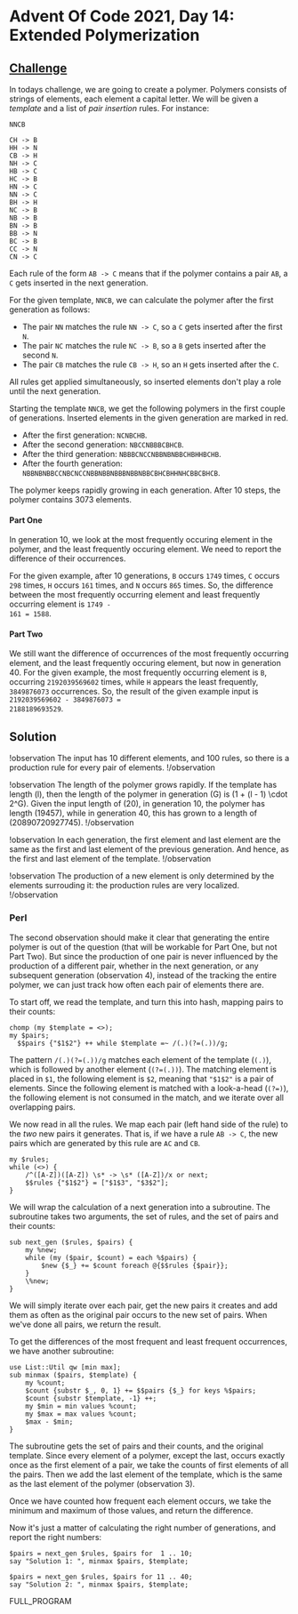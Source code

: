 # Advent Of Code 2021, Day 14: Extended Polymerization

## [Challenge](https://adventofcode.com/2021/day/14)

In todays challenge, we are going to create a polymer. Polymers
consists of strings of elements, each element a capital letter.
We will be
given a *template* and a list of *pair insertion* rules. For
instance:

~~~~
NNCB

CH -> B
HH -> N
CB -> H
NH -> C
HB -> C
HC -> B
HN -> C
NN -> C
BH -> H
NC -> B
NB -> B
BN -> B
BB -> N
BC -> B
CC -> N
CN -> C
~~~~

Each rule of the form `AB -> C` means that if the polymer contains
a pair `AB`, a `C` gets inserted in the next generation.

For the given template, `NNCB`, we can calculate the polymer after
the first generation as follows:

* The pair `NN` matches the rule `NN -> C`, so a `C` gets inserted
  after the first `N`.
* The pair `NC` matches the rule `NC -> B`, so a `B` gets inserted
  after the second `N`.
* The pair `CB` matches the rule `CB -> H`, so an `H` gets inserted
  after the `C`.

All rules get applied simultaneously, so inserted elements don't
play a role until the next generation.

Starting the template `NNCB`, we get the following polymers in the first
couple of generations. Inserted elements in the given generation are
marked in red.

* After the first generation: <code>N<span class = "important">C</span>N<span class = "important">B</span>C<span class = "important">H</span>B</code>.
* After the second generation: <code>N<span class = "important">B</span>C<span class = "important">C</span>N<span class = "important">B</span>B<span class = "important">B</span>C<span class = "important">B</span>H<span class = "important">C</span>B</code>.
* After the third generation: <code>N<span class = "important">B</span>B<span class = "important">B</span>C<span class = "important">N</span>C<span class = "important">C</span>N<span class = "important">B</span>B<span class = "important">N</span>B<span class = "important">N</span>B<span class = "important">B</span>C<span class = "important">H</span>B<span class = "important">H</span>H<span class = "important">B</span>C<span class = "important">H</span>B</code>.
* After the fourth generation: <code>N<span class = "important">B</span>B<span class = "important">N</span>B<span class = "important">N</span>B<span class = "important">B</span>C<span class = "important">C</span>N<span class = "important">B</span>C<span class = "important">N</span>C<span class = "important">C</span>N<span class = "important">B</span>B<span class = "important">N</span>B<span class = "important">B</span>N<span class = "important">B</span>B<span class = "important">B</span>N<span class = "important">B</span>B<span class = "important">N</span>B<span class = "important">B</span>C<span class = "important">B</span>H<span class = "important">C</span>B<span class = "important">H</span>H<span class = "important">N</span>H<span class = "important">C</span>B<span class = "important">B</span>C<span class = "important">B</span>H<span class = "important">C</span>B</code>.

The polymer keeps rapidly growing in each generation. After 10 steps,
the polymer contains 3073 elements.

#### Part One

In generation 10, we look at the most frequently occuring element
in the polymer, and the least frequently occuring element. We
need to report the difference of their occurrences.

For the given example, after 10 generations, `B` occurs `1749` times,
`C` occurs `298` times, `H` occurs `161` times, and `N` occurs `865`
times. So, the difference between the most frequently occurring element 
and least frequently occurring element is
<code>1749 - 161 = <span class = 'answer'>1588</span></code>.

#### Part Two

We still want the difference of occurrences of the most frequently
occurring element, and the least frequently occuring element, but
now in generation 40. For the given example, the most frequently
occurring element is `B`, occurring `2192039569602` times, while `H`
appears the least frequently, `3849876073` occurrences. So, the result of
the given example input is <code>2192039569602 - 3849876073 =
<span class = "answer">2188189693529</span></code>.


## Solution

!observation
The input has 10 different elements, and 100 rules, so there is
a production rule for every pair of elements.
!/observation

!observation
The length of the polymer grows rapidly. If the template has length
\(l\), then the length of the polymer in generation \(G\) is
\(1 + (l - 1) \cdot 2^G\). Given the input length of \(20\), in generation
10, the polymer has length \(19457\), while in generation 40,
this has grown to a length of \(20890720927745\).
!/observation

!observation
In each generation, the first element and last element are the
same as the first and last element of the previous generation.
And hence, as the first and last element of the template.
!/observation

!observation
The production of a new element is only determined by the elements
surrouding it: the production rules are very localized.
!/observation

### Perl

The second observation should make it clear that generating the
entire polymer is out of the question (that will be workable for
Part One, but not Part Two). But since the production of one pair
is never influenced by the production of a different pair, whether
in the next generation, or any subsequent generation (observation 4),
instead of the tracking the entire polymer, we can just track how
often each pair of elements there are.

To start off, we read the template, and turn this into hash, mapping
pairs to their counts:

~~~~
chomp (my $template = <>);
my $pairs;
  $$pairs {"$1$2"} ++ while $template =~ /(.)(?=(.))/g;
~~~~

The pattern `/(.)(?=(.))/g` matches each element of the template (`(.)`),
which is followed by another element (`(?=(.))`). The matching element
is placed in `$1`, the following element is `$2`, meaning that 
`"$1$2"` is a pair of elements. Since the following element is matched
with a look-a-head (`(?=)`), the following element is not consumed in
the match, and we iterate over all overlapping pairs.

We now read in all the rules. We map each pair (left hand side of
the rule) to the *two* new pairs it generates. That is, if we
have a rule `AB -> C`, the new pairs which are generated by this
rule are `AC` and `CB`.

~~~~
my $rules;
while (<>) {
    /^([A-Z])([A-Z]) \s* -> \s* ([A-Z])/x or next;
    $$rules {"$1$2"} = ["$1$3", "$3$2"];
}
~~~~

We will wrap the calculation of a next generation into a subroutine.
The subroutine takes two arguments, the set of rules, and the set
of pairs and their counts:

~~~~
sub next_gen ($rules, $pairs) {
    my %new;
    while (my ($pair, $count) = each %$pairs) {
        $new {$_} += $count foreach @{$$rules {$pair}};
    }
    \%new;
}
~~~~

We will simply iterate over each pair, get the new pairs it creates
and add them as often as the original pair occurs to the new set
of pairs. When we've done all pairs, we return the result.

To get the differences of the most frequent and least frequent
occurrences, we have another subroutine:

~~~~
use List::Util qw [min max];
sub minmax ($pairs, $template) {
    my %count;
    $count {substr $_, 0, 1} += $$pairs {$_} for keys %$pairs;
    $count {substr $template, -1} ++;
    my $min = min values %count;
    my $max = max values %count;
    $max - $min;
}
~~~~

The subroutine gets the set of pairs and their counts, and the original
template. Since every element of a polymer, except the last, occurs
exactly once as the first element of a pair, we take the counts of
first elements of all the pairs. Then we add the last element of the
template, which is the same as the last element of the polymer 
(observation 3).

Once we have counted how frequent each element occurs, we take the
minimum and maximum of those values, and return the difference.

Now it's just a matter of calculating the right number of generations,
and report the right numbers:

~~~~
$pairs = next_gen $rules, $pairs for  1 .. 10;
say "Solution 1: ", minmax $pairs, $template;

$pairs = next_gen $rules, $pairs for 11 .. 40;
say "Solution 2: ", minmax $pairs, $template;
~~~~

FULL_PROGRAM

